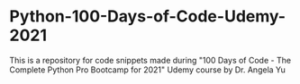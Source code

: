 # Python-100-Days-of-Code-Udemy-2021
This is a repository for code snippets made during "100 Days of Code - The Complete Python Pro Bootcamp for 2021" Udemy course by Dr. Angela Yu
